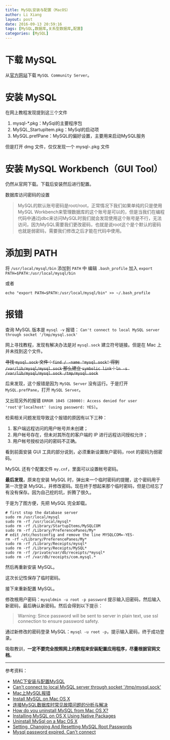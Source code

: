 ```yaml
---
title: MySQL安装与配置（MacOS）
author: Li Xiang
layout: post
date: 2016-09-13 20:59:16
tags: [MySQL,数据库,关系型数据库,配置]
categories: [MySQL]
---
```


# 下载 MySQL

从[官方网站](http://www.mysql.com/downloads/)下载 `MySQL Community Server`。

# 安装 MySQL

在网上教程发现提到这三个文件

1. mysql-*.pkg：MySql的主要程序包
2. MySQL_StartupItem.pkg：MySql的启动项
3. MySQL.prefPane：MySQL的偏好设置，主要用来启动MySQL服务

但是打开 dmg 文件，仅仅发现一个 mysql-<version>.pkg 文件

# 安装 MySQL Workbench（GUI Tool）

仍然从官网下载。下载后安装然后进行配置。

数据库访问密码的设置

> MySQL的默认账号密码是root/root，正常情况下我们如果单纯的只是使用MySQL Workbench来管理数据库的这个账号是可以的，但是当我们在编程代码中通过jdbc来访问MySQL时我们就会发现使用这个账号是不行，无法访问，因为MySQL需要我们更改密码，也就是说root这个是个默认的密码也就是弱密码，需要我们修改之后才能在代码中使用。

# 添加到 **PATH**

将 `/usr/local/mysql/bin` 添加到 `PATH` 中
编辑 `.bash_profile` 加入 `export PATH=$PATH:/usr/local/mysql/bin`

或者

``` shell
echo "export PATH=$PATH:/usr/local/mysql/bin" >> ~/.bash_profile
```

# 报错

查询 MySQL 版本是 `mysql -v` 报错：
`Can't connect to local MySQL server through socket '/tmp/mysql.sock'`

网上寻找教程，发现有解决办法是对 `mysql.sock` 建立符号链接。但是在 Mac 上并未找到这个文件。

~~寻找 `mysql.sock` 文件：`find / -name "mysql.sock"` 得到 `/var/lib/mysql/mysql.sock`
那么建立 `symbolic link`：`ln -s /var/lib/mysql/mysql.sock /tmp/mysql.sock`~~

后来发现，这个报错是因为 `MySQL Server` 没有运行。于是打开 `MySQL.prefPane`，打开 `MySQL Server`。

又出现另外的报错 `ERROR 1045 (28000): Access denied for user 'root'@'localhost' (using password: YES)`。

检索相关问题发现导致这个报错的原因有以下三种：

1. 客户端远程访问的用户帐号并未创建；
2. 用户帐号存在，但未对其所在的客户端的 IP 进行远程访问授权允许；
3. 用户帐号授权访问的密码不正确。

看到前面安装 GUI 工具的部分说到，必须重新设置账户密码，root 的密码为弱密码。

MySQL 还有个配置文件 `my.cnf`，里面可以设置帐号密码。

**最后发现**，原来在安装 MySQL 时，弹出来一个临时密码的提醒，这个密码用于第一次登录 MySQL，并修改密码。现在终于想起来那个临时密码，但是已经忘了有没有保存。因为自己挖的坑，折腾了很久。

于是为了图方便，先把 MySQL 完全卸载。

``` shell
# first stop the database server
sudo rm /usr/local/mysql
sudo rm -rf /usr/local/mysql*
sudo rm -rf /Library/StartupItems/MySQLCOM
sudo rm -rf /Library/PreferencePanes/My*
# edit /etc/hostconfig and remove the line MYSQLCOM=-YES-
rm -rf ~/Library/PreferencePanes/My*
sudo rm -rf /Library/Receipts/mysql*
sudo rm -rf /Library/Receipts/MySQL*
sudo rm -rf /private/var/db/receipts/*mysql*
sudo rm -rf /var/db/receipts/com.mysql.*
```

然后再重新安装 MySQL。

这次长记性保存了临时密码。

接下来重新配置 MySQL。

修改根用户密码：`mysqldmin -u root -p password`
提示输入旧密码，然后输入新密码，最后确认新密码。然后会得到以下提示：
> Warning: Since password will be sent to server in plain text, use ssl connection to ensure password safety.

通过新修改的密码登录 MySQL：`mysql -u root -p`，提示输入密码，终于成功登录。

吸取教训，**一定不要完全按照网上的教程来安装配置应用程序，尽量根据官网文档**。

---

参考资料：

- [MAC下安装与配置MySQL](http://www.cnblogs.com/macro-cheng/archive/2011/10/25/mysql-001.html)
- [Can't connect to local MySQL server through socket '/tmp/mysql.sock'](http://blog.csdn.net/zzq900503/article/details/14163341)
- [Mac上MySQL报错](https://segmentfault.com/q/1010000000094608)
- [Install MySQL on Mac OS X](http://obscuredclarity.blogspot.in/2009/08/install-mysql-on-mac-os-x.html)
- [连接MySQL数据库时常见故障问题的分析与解决](http://blog.csdn.net/lioncode/article/details/7917310)
- [How do you uninstall MySQL from Mac OS X?](http://stackoverflow.com/questions/1436425/how-do-you-uninstall-mysql-from-mac-os-x)
- [Installing MySQL on OS X Using Native Packages](https://dev.mysql.com/doc/refman/5.7/en/osx-installation-pkg.html)
- [Uninstall MySql on a Mac OS X](http://community.jaspersoft.com/wiki/uninstall-mysql-mac-os-x)
- [Setting, Changing And Resetting MySQL Root Passwords](https://www.howtoforge.com/setting-changing-resetting-mysql-root-passwords)
- [Mysql password expired. Can't connect](http://stackoverflow.com/questions/33387879/mysql-password-expired-cant-connect)
